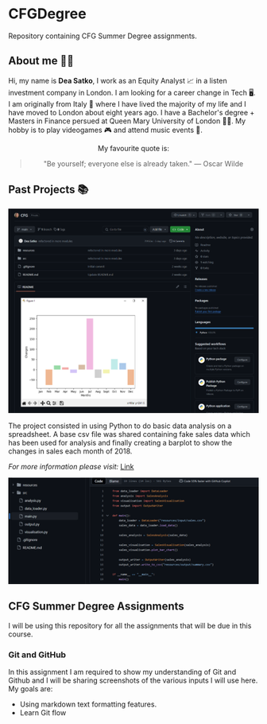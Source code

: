
# CFGDegree
Repository containing CFG Summer Degree assignments.
## About me 🧜‍♀️
Hi, my name is **Dea Satko**, I work as an Equity Analyst 📈 in a listen investment company in London. I am looking for a career change in Tech 🖥️. I am originally from Italy 🍕 where I have lived the majority of my life and I have moved to London about eight years ago. I have a Bachelor's degree + Masters in Finance persued at Queen Mary University of London 👩‍🎓. My hobby is to play videogames 🎮 and attend music events 🎼. 

<div align="center"> My favourite quote is:

> "Be yourself; everyone else is already taken." — Oscar Wilde
</div>


## Past Projects 📚
![preview](resources/image.png)

The project consisted in using Python to do basic data analysis on a spreadsheet. A base csv file was shared containing fake sales data which has been used for analysis and finally creating a barplot to show the changes in sales each month of 2018.

*For more information please visit:* [Link](https://github.com/deasatko/CFG)

![main](resources/image-1.png)

## CFG Summer Degree Assignments
I will be using this repository for all the assignments that will be due in this course.

### Git and GitHub
In this assignment I am required to show my understanding of Git and Github and I will be sharing screenshots of the various inputs I will use here.
My goals are:
- Using markdown text formatting features.
- Learn Git flow